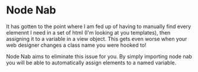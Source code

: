 Node Nab
========

It has gotten to the point where I am fed up of having to manually find every elemennt I need in a set of html (I'm looking at you templates), then assigning it to a variable in a view object. This gets even worse when your web designer changes a class name you were hooked to!

Node Nab aims to eliminate this issue for you. By simply importing node nab you will be able to automatically assign elements to a named variable.
